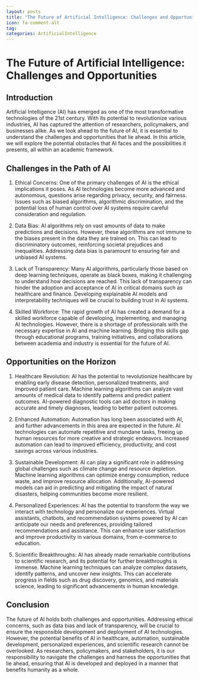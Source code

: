 ```yaml
---
layout: posts
title: "The Future of Artificial Intelligence: Challenges and Opportunities"
icon: fa-comment-alt
tag:      
categories: ArtificialIntelligence
---
```



# The Future of Artificial Intelligence: Challenges and Opportunities

## Introduction

Artificial Intelligence (AI) has emerged as one of the most transformative technologies of the 21st century. With its potential to revolutionize various industries, AI has captured the attention of researchers, policymakers, and businesses alike. As we look ahead to the future of AI, it is essential to understand the challenges and opportunities that lie ahead. In this article, we will explore the potential obstacles that AI faces and the possibilities it presents, all within an academic framework.

## Challenges in the Path of AI

1. Ethical Concerns: One of the primary challenges of AI is the ethical implications it poses. As AI technologies become more advanced and autonomous, questions arise regarding privacy, security, and fairness. Issues such as biased algorithms, algorithmic discrimination, and the potential loss of human control over AI systems require careful consideration and regulation.

2. Data Bias: AI algorithms rely on vast amounts of data to make predictions and decisions. However, these algorithms are not immune to the biases present in the data they are trained on. This can lead to discriminatory outcomes, reinforcing societal prejudices and inequalities. Addressing data bias is paramount to ensuring fair and unbiased AI systems.

3. Lack of Transparency: Many AI algorithms, particularly those based on deep learning techniques, operate as black boxes, making it challenging to understand how decisions are reached. This lack of transparency can hinder the adoption and acceptance of AI in critical domains such as healthcare and finance. Developing explainable AI models and interpretability techniques will be crucial to building trust in AI systems.

4. Skilled Workforce: The rapid growth of AI has created a demand for a skilled workforce capable of developing, implementing, and managing AI technologies. However, there is a shortage of professionals with the necessary expertise in AI and machine learning. Bridging this skills gap through educational programs, training initiatives, and collaborations between academia and industry is essential for the future of AI.

## Opportunities on the Horizon

1. Healthcare Revolution: AI has the potential to revolutionize healthcare by enabling early disease detection, personalized treatments, and improved patient care. Machine learning algorithms can analyze vast amounts of medical data to identify patterns and predict patient outcomes. AI-powered diagnostic tools can aid doctors in making accurate and timely diagnoses, leading to better patient outcomes.

2. Enhanced Automation: Automation has long been associated with AI, and further advancements in this area are expected in the future. AI technologies can automate repetitive and mundane tasks, freeing up human resources for more creative and strategic endeavors. Increased automation can lead to improved efficiency, productivity, and cost savings across various industries.

3. Sustainable Development: AI can play a significant role in addressing global challenges such as climate change and resource depletion. Machine learning algorithms can optimize energy consumption, reduce waste, and improve resource allocation. Additionally, AI-powered models can aid in predicting and mitigating the impact of natural disasters, helping communities become more resilient.

4. Personalized Experiences: AI has the potential to transform the way we interact with technology and personalize our experiences. Virtual assistants, chatbots, and recommendation systems powered by AI can anticipate our needs and preferences, providing tailored recommendations and assistance. This can enhance user satisfaction and improve productivity in various domains, from e-commerce to education.

5. Scientific Breakthroughs: AI has already made remarkable contributions to scientific research, and its potential for further breakthroughs is immense. Machine learning techniques can analyze complex datasets, identify patterns, and uncover new insights. This can accelerate progress in fields such as drug discovery, genomics, and materials science, leading to significant advancements in human knowledge.

## Conclusion

The future of AI holds both challenges and opportunities. Addressing ethical concerns, such as data bias and lack of transparency, will be crucial to ensure the responsible development and deployment of AI technologies. However, the potential benefits of AI in healthcare, automation, sustainable development, personalized experiences, and scientific research cannot be overlooked. As researchers, policymakers, and stakeholders, it is our responsibility to navigate the challenges and harness the opportunities that lie ahead, ensuring that AI is developed and deployed in a manner that benefits humanity as a whole.